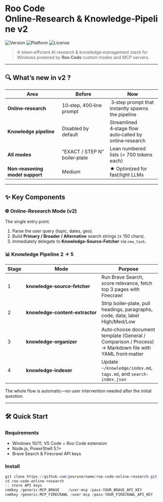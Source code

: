 # Roo Code Online‑Research & Knowledge‑Pipeline **v2**

![Version](https://img.shields.io/badge/version-1.1.0-blue)
![Platform](https://img.shields.io/badge/platform-Windows-brightgreen)
![License](https://img.shields.io/badge/license-MIT-green)

> A token‑efficient AI research & knowledge‑management stack for Windows powered by **Roo Code** custom modes and MCP servers.

---

## 🔍 What’s new in v2 ?

| Area | Before | Now |
|------|--------|-----|
| **Online‑research** | 10‑step, 400‑line prompt | 3‑step prompt that instantly spawns the pipeline |
| **Knowledge pipeline** | Disabled by default | Streamlined 4‑stage flow auto‑called by online‑research |
| **All modes** | “EXACT / STEP N” boiler‑plate | Lean numbered lists (< 700 tokens each) |
| **Non‑reasoning model support** | Medium | ★ Optimized for fast/light LLMs |

---

## ✨ Key Components

### 🌐 Online‑Research Mode (v2)
The single entry point.  
1. Parse the user query (topic, dates, geo).  
2. Build **Primary / Broader / Alternative** search strings (≤ 150 chars).  
3. Immediately delegate to **Knowledge‑Source‑Fetcher** via `new_task`.

### 📊 Knowledge Pipeline 2 → 5

| Stage | Mode | Purpose |
|-------|------|---------|
| 1 | **knowledge‑source‑fetcher** | Run Brave Search, score relevance, fetch top 3 pages with Firecrawl |
| 2 | **knowledge‑content‑extractor** | Strip boiler‑plate, pull headings, paragraphs, code, data; label High/Med/Low |
| 3 | **knowledge‑organizer** | Auto‑choose document template (General / Comparison / Process) → Markdown file with YAML front‑matter |
| 4 | **knowledge‑indexer** | Update `~/knowledge/index.md`, `tags.md`, and `search-index.json` |

The whole flow is automatic—no user intervention needed after the initial question.

---

## 🛠️ Quick Start

### Requirements
* Windows 10/11, VS Code + Roo Code extension  
* Node.js, PowerShell 5.1+  
* Brave Search & Firecrawl API keys

### Install
```powershell
git clone https://github.com/yourusername/roo-code-online-research.git
cd roo-code-online-research
:: store API keys
cmdkey /generic:MCP_BRAVE    /user:mcp /pass:YOUR_BRAVE_API_KEY
cmdkey /generic:MCP_FIRECRAWL /user:mcp /pass:YOUR_FIRECRAWL_API_KEY
